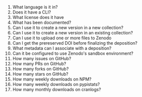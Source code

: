 1. What language is it in?
1. Does it have a CLI?
1. What license does it have
1. What has been documented?
1. Can I use it to create a new version in a new collection?
1. Can I use it to create a new version in an existing collection?
1. Can I use it to upload one or more files to Zenodo
1. Can I get the prereserved DOI before finalizing the deposition?
1. What metadata can I associate with a deposition?
1. Can it be configured to use Zenodo's sandbox environment?
1. How many issues on GitHub?
1. How many PRs on GitHub?
1. How many forks on GitHub?
1. How many stars on GitHub?
1. How many weekly downloads on NPM?
1. How many weekly downloads on pypistats?
1. How many monthly downloads on cranlogs?
